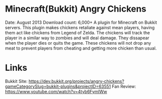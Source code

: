 # Minecraft(Bukkit) Angry Chickens
Date: August 2013
Download count: 6,000+
A plugin for Minecraft on Bukkit servers. This plugin makes chickens retaliate against mean players, having them act like chickens from Legend of Zelda. The chickens will track the player in a similar way to zombies and will deal damage. They dissapear when the player dies or quits the game. These chickens will not drop any meat to prevent players from cheating and getting more chicken than usual.

# Links
Bukkit Site: https://dev.bukkit.org/projects/angry-chickens?gameCategorySlug=bukkit-plugins&projectID=63551
Fan Review:  https://www.youtube.com/watch?v=4tyb6FymIWw
